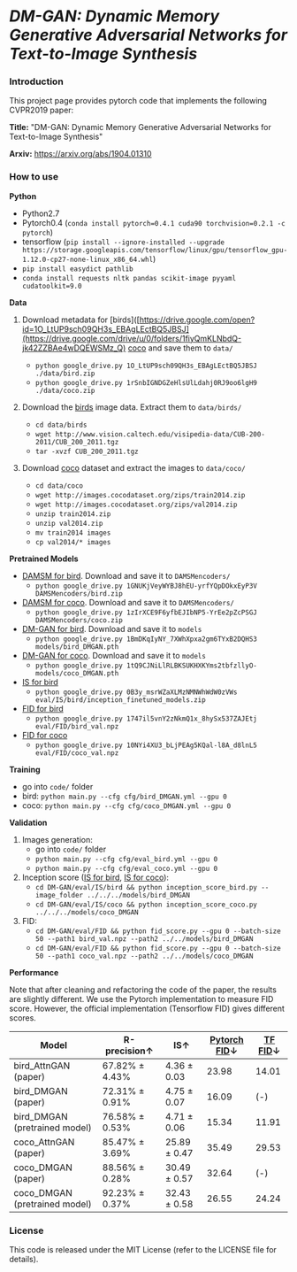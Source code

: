 # *DM-GAN: Dynamic Memory Generative Adversarial Networks for Text-to-Image Synthesis*

### Introduction
This project page provides pytorch code that implements the following CVPR2019 paper:

**Title:** "DM-GAN: Dynamic Memory Generative Adversarial Networks for Text-to-Image Synthesis"

**Arxiv:** https://arxiv.org/abs/1904.01310

### How to use

**Python**

- Python2.7
- Pytorch0.4 (`conda install pytorch=0.4.1 cuda90 torchvision=0.2.1 -c pytorch`)
- tensorflow (`pip install --ignore-installed --upgrade https://storage.googleapis.com/tensorflow/linux/gpu/tensorflow_gpu-1.12.0-cp27-none-linux_x86_64.whl`)
- `pip install easydict pathlib`
- `conda install requests nltk pandas scikit-image pyyaml cudatoolkit=9.0`


**Data**
1. Download metadata for [birds]([https://drive.google.com/open?id=1O_LtUP9sch09QH3s_EBAgLEctBQ5JBSJ](https://drive.google.com/drive/u/0/folders/1fiyQmKLNbdQ-jk42ZZBAe4wDQEWSMz_Q) [coco](https://drive.google.com/open?id=1fiyQmKLNbdQ-jk42ZZBAe4wDQEWSMz_Q) and save them to `data/`
    - `python google_drive.py 1O_LtUP9sch09QH3s_EBAgLEctBQ5JBSJ ./data/bird.zip`
    - `python google_drive.py 1rSnbIGNDGZeHlsUlLdahj0RJ9oo6lgH9 ./data/coco.zip`

2. Download the [birds](http://www.vision.caltech.edu/visipedia/CUB-200-2011.html) image data. Extract them to `data/birds/`
    - `cd data/birds`
    - `wget http://www.vision.caltech.edu/visipedia-data/CUB-200-2011/CUB_200_2011.tgz`
    - `tar -xvzf CUB_200_2011.tgz`
    
3. Download [coco](http://cocodataset.org/#download) dataset and extract the images to `data/coco/`
    - `cd data/coco`
    - `wget http://images.cocodataset.org/zips/train2014.zip`
    - `wget http://images.cocodataset.org/zips/val2014.zip`
    - `unzip train2014.zip`
    - `unzip val2014.zip`
    - `mv train2014 images`
    - `cp val2014/* images`

**Pretrained Models**
- [DAMSM for bird](https://drive.google.com/open?id=1GNUKjVeyWYBJ8hEU-yrfYQpDOkxEyP3V). Download and save it to `DAMSMencoders/`
    - `python google_drive.py 1GNUKjVeyWYBJ8hEU-yrfYQpDOkxEyP3V DAMSMencoders/bird.zip`
- [DAMSM for coco](https://drive.google.com/open?id=1zIrXCE9F6yfbEJIbNP5-YrEe2pZcPSGJ). Download and save it to `DAMSMencoders/`
    - `python google_drive.py 1zIrXCE9F6yfbEJIbNP5-YrEe2pZcPSGJ DAMSMencoders/coco.zip`
- [DM-GAN for bird](https://drive.google.com/file/d/1BmDKqIyNY_7XWhXpxa2gm6TYxB2DQHS3). Download and save it to `models`
    - `python google_drive.py 1BmDKqIyNY_7XWhXpxa2gm6TYxB2DQHS3 models/bird_DMGAN.pth`
- [DM-GAN for coco](https://drive.google.com/file/d/1tQ9CJNiLlRLBKSUKHXKYms2tbfzllyO-). Download and save it to `models`
    - `python google_drive.py 1tQ9CJNiLlRLBKSUKHXKYms2tbfzllyO- models/coco_DMGAN.pth`
- [IS for bird](https://drive.google.com/file/d/0B3y_msrWZaXLMzNMNWhWdW0zVWs)
    - `python google_drive.py 0B3y_msrWZaXLMzNMNWhWdW0zVWs eval/IS/bird/inception_finetuned_models.zip`
- [FID for bird](https://drive.google.com/file/d/1747il5vnY2zNkmQ1x_8hySx537ZAJEtj)
    - `python google_drive.py 1747il5vnY2zNkmQ1x_8hySx537ZAJEtj eval/FID/bird_val.npz`
- [FID for coco](https://drive.google.com/file/d/10NYi4XU3_bLjPEAg5KQal-l8A_d8lnL5)
    - `python google_drive.py 10NYi4XU3_bLjPEAg5KQal-l8A_d8lnL5 eval/FID/coco_val.npz`

**Training**
- go into `code/` folder
- bird: `python main.py --cfg cfg/bird_DMGAN.yml --gpu 0`
- coco: `python main.py --cfg cfg/coco_DMGAN.yml --gpu 0`

**Validation**
1. Images generation:
    - go into `code/` folder  
    - `python main.py --cfg cfg/eval_bird.yml --gpu 0`
    - `python main.py --cfg cfg/eval_coco.yml --gpu 0`
2. Inception score ([IS for bird](https://github.com/hanzhanggit/StackGAN-inception-model), [IS for coco](https://github.com/openai/improved-gan/tree/master/inception_score)):
    - `cd DM-GAN/eval/IS/bird && python inception_score_bird.py --image_folder ../../../models/bird_DMGAN`
    - `cd DM-GAN/eval/IS/coco && python inception_score_coco.py ../../../models/coco_DMGAN`
3. FID:
    - `cd DM-GAN/eval/FID && python fid_score.py --gpu 0 --batch-size 50 --path1 bird_val.npz --path2 ../../models/bird_DMGAN`
    - `cd DM-GAN/eval/FID && python fid_score.py --gpu 0 --batch-size 50 --path1 coco_val.npz --path2 ../../models/coco_DMGAN`

**Performance**

Note that after cleaning and refactoring the code of the paper, the results are slightly different. We use the Pytorch implementation to measure FID score. However, the official implementation (Tensorflow FID) gives different scores. 

|Model |R-precision↑  |IS↑  |[Pytorch FID](https://github.com/mseitzer/pytorch-fid/tree/802da3963113b5b5f8154e0e27580ee4c97460ab)↓ | [TF FID](https://github.com/bioinf-jku/TTUR)↓|
|----|-----| -----|---|--|
| bird_AttnGAN (paper) | 67.82% ± 4.43%| 4.36 ± 0.03| 23.98|14.01|
| bird_DMGAN (paper) | 72.31% ± 0.91%| 4.75 ± 0.07| 16.09|(-)|
| bird_DMGAN (pretrained model)| 76.58% ± 0.53% | 4.71 ± 0.06  |15.34|11.91|
| coco_AttnGAN (paper) | 85.47% ± 3.69%| 25.89 ± 0.47 | 35.49|29.53|
| coco_DMGAN (paper) | 88.56% ± 0.28%| 30.49 ± 0.57 | 32.64|(-)|
| coco_DMGAN (pretrained model)| 92.23% ± 0.37%| 32.43 ± 0.58| 26.55|24.24|

### License
This code is released under the MIT License (refer to the LICENSE file for details). 
